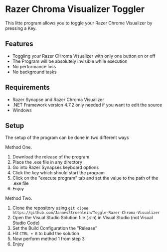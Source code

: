 # Razer Chroma Visualizer Toggler

This litte program allows you to toggle your Razer Chrome Visualizer by pressing a Key.

## Features
- Toggling your Razer CHroma Visualizer with only one button on or off
- The Program will be absolutely invisible while execution
- No performance loss
- No background tasks

## Requirements
- Razer Synapse and Razer Chroma Visualizer
- .NET Framework version 4.7.2 only needed if you want to edit the source
- Windows

## Setup
The setup of the program can be done in two different ways

Method One.
  1. Download the release of the program
  2. Place the .exe file in any directory
  3. Go into Razer Synapses keyboard options
  4. Click the key which should start the program
  5. Click on the "execute program" tab and set the value to the path of the .exe file
  6. Enjoy
  
Method Two.
  1. Clone the repository using `git clone https://github.com/JannesStroehlein/Toggle-Razer-Chroma-Visualizer`
  2. Open the Visual Studio Solution file (.sln) in Visual Studio (not Visual Studio Code)
  3. Set the Build Configuration the "Release"
  4. Hit `CTRL + B` to build the solution
  5. Now perform method 1 from step 3
  5. Enjoy
